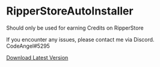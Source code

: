 # RipperStoreAutoInstaller

Should only be used for earning Credits on RipperStore

If you encounter any issues, please contact me via Discord. CodeAngel#5295

[Download Latest Version](https://github.com/CodeAngel3/RipperStoreAutoInstaller/releases/latest/download/RipperStoreAutoInstaller.exe)
